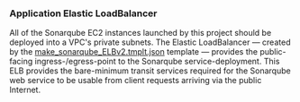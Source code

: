 ### Application Elastic LoadBalancer

All of the Sonarqube EC2 instances launched by this project should be deployed into a VPC's private subnets. The Elastic LoadBalancer &mdash; created by the [make_sonarqube_ELBv2.tmplt.json](/Templates/make_sonarqube_ELBv2.tmplt.json) template &mdash; provides the public-facing ingress-/egress-point to the Sonarqube service-deployment. This ELB provides the bare-minimum transit services required for the Sonarqube web service to be usable from client requests arriving via the public Internet.

